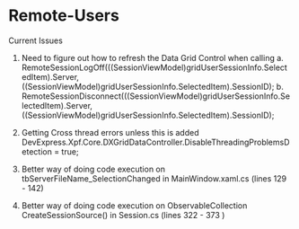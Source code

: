 Remote-Users
============
Current Issues

1. Need to figure out how to refresh the Data Grid Control when calling 
    a. RemoteSessionLogOff(((SessionViewModel)gridUserSessionInfo.SelectedItem).Server, ((SessionViewModel)gridUserSessionInfo.SelectedItem).SessionID);
    b. RemoteSessionDisconnect(((SessionViewModel)gridUserSessionInfo.SelectedItem).Server, ((SessionViewModel)gridUserSessionInfo.SelectedItem).SessionID);
   
2. Getting Cross thread errors unless this is added
    DevExpress.Xpf.Core.DXGridDataController.DisableThreadingProblemsDetection = true;
3. Better way of doing code execution on tbServerFileName_SelectionChanged in MainWindow.xaml.cs (lines 129 - 142)
4. Better way of doing code execution on ObservableCollection<SessionViewModel> CreateSessionSource() in Session.cs (lines 322 - 373 )
